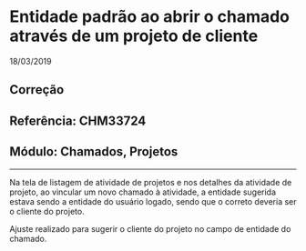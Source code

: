 # Entidade padrão ao abrir o chamado através de um projeto de cliente
18/03/2019
## Correção
## Referência: CHM33724
## Módulo: Chamados, Projetos
***

Na tela de listagem de atividade de projetos e nos detalhes da atividade de projeto, ao vincular um novo chamado à atividade, a entidade sugerida estava sendo a entidade do usuário logado, sendo que o correto deveria ser o cliente do projeto.

Ajuste realizado para sugerir o cliente do projeto no campo de entidade do chamado.